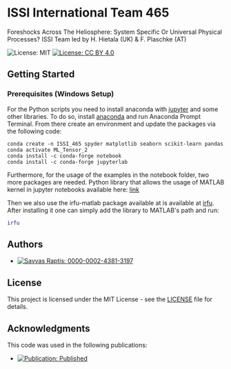 # ISSI International Team 465

 Foreshocks Across The Heliosphere: System Specific Or Universal Physical Processes? ISSI Team led by H. Hietala (UK) & F. Plaschke (AT)

![License: MIT](https://img.shields.io/badge/License-MIT-blue.svg)
[![License: CC BY 4.0](https://img.shields.io/badge/License-CC%20BY%204.0-lightgrey.svg)](https://creativecommons.org/licenses/by/4.0/)

## Getting Started

### Prerequisites (Windows Setup)

For the Python scripts you need to install anaconda with [jupyter](https://jupyter.org/install) and some other libraries. To do so, install [anaconda](https://docs.anaconda.com/anaconda/install/windows/) and run Anaconda Prompt Terminal. From there create an environment and update the packages via the following code:

```concole
conda create -n ISSI_465 spyder matplotlib seaborn scikit-learn pandas
conda activate ML_Tensor_2
conda install -c conda-forge notebook
conda install -c conda-forge jupyterlab
```

Furthermore, for the usage of the examples in the notebook folder, two more packages are needed.  Python library that allows the usage of MATLAB kernel in jupyter notebooks available here: [link](https://am111.readthedocs.io/en/latest/jmatlab_install.html) 


Then we also use the irfu-matlab package available at is available at [irfu](https://github.com/irfu/irfu-matlab). After installing it one can simply add the library to MATLAB's path and run:

```matlab
irfu
```
## Authors

* [![Savvas Raptis: 0000-0002-4381-3197](https://img.shields.io/badge/Savvas%20Raptis-0000--0002--4381--3197-green?style=flat&logo=orcid)](https://orcid.org/0000-0002-4381-3197)

## License

This project is licensed under the MIT License - see the [LICENSE](LICENSE) file for details.

## Acknowledgments
This code was used in the following publications:
- [![Publication: Published](https://img.shields.io/badge/Publication-Published-green?style=flat&logo=openaccess)](https://www.issibern.ch/teams/heliosysspec/)
